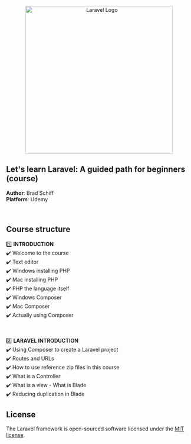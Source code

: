 <p align="center"><a href="https://laravel.com" target="_blank"><img src="https://raw.githubusercontent.com/laravel/art/master/logo-lockup/5%20SVG/2%20CMYK/1%20Full%20Color/laravel-logolockup-cmyk-red.svg" width="400" alt="Laravel Logo"></a></p>

## Let's learn Laravel: A guided path for beginners (course)

**Author**: Brad Schiff\
**Platform**: Udemy

<br>

## Course structure

1️⃣ <strong>INTRODUCTION</strong>\
✔️ Welcome to the course\
✔️ Text editor\
✔️ Windows installing PHP\
✔️ Mac installing PHP\
✔️ PHP the language itself\
✔️ Windows Composer\
✔️ Mac Composer\
✔️ Actually using Composer

<br>

2️⃣ <strong>LARAVEL INTRODUCTION</strong>\
✔️ Using Composer to create a Laravel project\
✔️ Routes and URLs\
✔️ How to use reference zip files in this course\
✔️ What is a Controller\
✔️ What is a view - What is Blade\
✔️ Reducing duplication in Blade

## License

The Laravel framework is open-sourced software licensed under the [MIT license](https://opensource.org/licenses/MIT).
